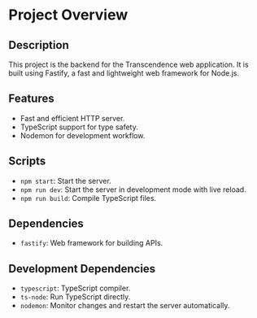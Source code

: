 # Project Overview

## Description
This project is the backend for the Transcendence web application. It is built using Fastify, a fast and lightweight web framework for Node.js.

## Features
- Fast and efficient HTTP server.
- TypeScript support for type safety.
- Nodemon for development workflow.

## Scripts
- `npm start`: Start the server.
- `npm run dev`: Start the server in development mode with live reload.
- `npm run build`: Compile TypeScript files.

## Dependencies
- `fastify`: Web framework for building APIs.

## Development Dependencies
- `typescript`: TypeScript compiler.
- `ts-node`: Run TypeScript directly.
- `nodemon`: Monitor changes and restart the server automatically.

